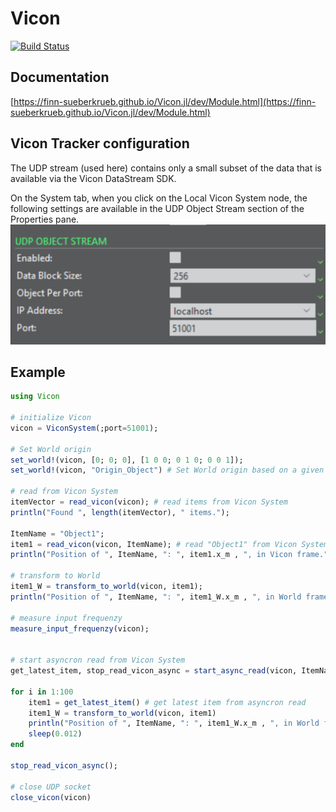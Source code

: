 # Vicon

[![Build Status](https://github.com/Finn-Sueberkrueb/Vicon.jl/actions/workflows/CI.yml/badge.svg?branch=main)](https://github.com/Finn-Sueberkrueb/Vicon.jl/actions/workflows/CI.yml?query=branch%3Amain)

## Documentation

[https://finn-sueberkrueb.github.io/Vicon.jl/dev/Module.html](https://finn-sueberkrueb.github.io/Vicon.jl/dev/Module.html)


## Vicon Tracker configuration
The UDP stream (used here) contains only a small subset of the data that is available via the Vicon DataStream SDK. 

On the System tab, when you click on the Local Vicon System node, the following settings are available in the UDP Object Stream section of the Properties pane.
![UDP_window](docs/src/assets/UDP_window.png "UDP_window")


## Example
```julia
using Vicon

# initialize Vicon
vicon = ViconSystem(;port=51001);

# Set World origin
set_world!(vicon, [0; 0; 0], [1 0 0; 0 1 0; 0 0 1]);
set_world!(vicon, "Origin_Object") # Set World origin based on a given item

# read from Vicon System
itemVector = read_vicon(vicon); # read items from Vicon System
println("Found ", length(itemVector), " items.");

ItemName = "Object1";
item1 = read_vicon(vicon, ItemName); # read "Object1" from Vicon System
println("Position of ", ItemName, ": ", item1.x_m , ", in Vicon frame.")

# transform to World
item1_W = transform_to_world(vicon, item1);
println("Position of ", ItemName, ": ", item1_W.x_m , ", in World frame.")

# measure input frequenzy
measure_input_frequenzy(vicon);


# start asyncron read from Vicon System
get_latest_item, stop_read_vicon_async = start_async_read(vicon, ItemName);

for i in 1:100
    item1 = get_latest_item() # get latest item from asyncron read
    item1_W = transform_to_world(vicon, item1)
    println("Position of ", ItemName, ": ", item1_W.x_m , ", in World frame.")
    sleep(0.012)
end

stop_read_vicon_async();

# close UDP socket
close_vicon(vicon)
```